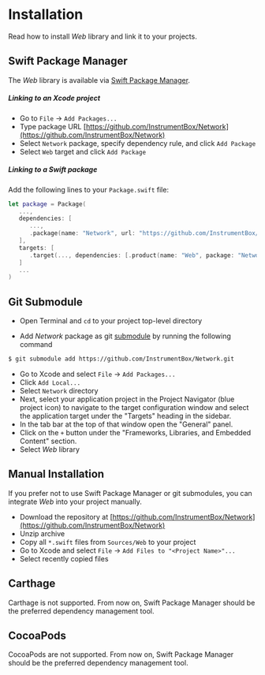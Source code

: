 # Installation

Read how to install *Web* library and link it to your projects.

## Swift Package Manager

The *Web* library is available via [Swift Package Manager](https://swift.org/package-manager/).

##### Linking to an Xcode project

- Go to `File` -> `Add Packages...` 
- Type package URL [https://github.com/InstrumentBox/Network](https://github.com/InstrumentBox/Network)
- Select `Network` package, specify dependency rule, and click `Add Package`
- Select `Web` target and click `Add Package`

##### Linking to a Swift package

Add the following lines to your `Package.swift` file:

```swift
let package = Package(
   ...,
   dependencies: [
      ...,
      .package(name: "Network", url: "https://github.com/InstrumentBox/Network", .upToNextMajor(from: "2.0.0")
   ],
   targets: [
      .target(..., dependencies: [.product(name: "Web", package: "Network"])
   ]
   ...
)
```

## Git Submodule

- Open Terminal and `cd` to your project top-level directory

- Add *Network* package as git [submodule](https://git-scm.com/docs/git-submodule) by running the
  following command

```sh
$ git submodule add https://github.com/InstrumentBox/Network.git
```

- Go to Xcode and select `File` -> `Add Packages...`
- Click `Add Local...`
- Select `Network` directory
- Next, select your application project in the Project Navigator (blue project icon) to navigate 
  to the target configuration window and select the application target under the "Targets" heading 
  in the sidebar.
- In the tab bar at the top of that window open the "General" panel.
- Click on the `+` button under the "Frameworks, Libraries, and Embedded Content" section.
- Select *Web* library

## Manual Installation

If you prefer not to use Swift Package Manager or git submodules, you can  integrate  *Web* into 
your project manually.

- Download the repository at [https://github.com/InstrumentBox/Network](https://github.com/InstrumentBox/Network)
- Unzip archive
- Copy all `*.swift` files from `Sources/Web` to your project
- Go to Xcode and select `File` -> `Add Files to "<Project Name>"...`
- Select recently copied files

## Carthage

Carthage is not supported. From now on, Swift Package Manager should be the preferred dependency 
management tool.

## CocoaPods

CocoaPods are not supported. From now on, Swift Package Manager should be the preferred dependency 
management tool.
